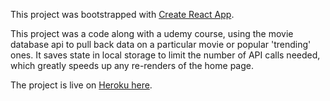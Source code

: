 This project was bootstrapped with [Create React App](https://github.com/facebook/create-react-app).

This project was a code along with a udemy course, using the movie database api to pull back data on a particular movie or popular 'trending' ones. It saves state in local storage to limit the number of API calls needed, which greatly speeds up any re-renders of the home page.

The project is live on [Heroku here](https://young-spire-34876.herokuapp.com/).

